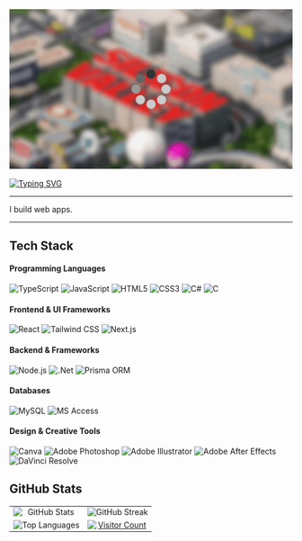 <div>
  
<div style="text-align: center;">
    <img src="/assets/cover.gif" alt="Cover GIF">
</div>

[![Typing SVG](https://readme-typing-svg.herokuapp.com?font=Montserrat&size=40&duration=2500&pause=500&color=00A8F3&vCenter=true&width=650&height=80&lines=Hi;This+is+Kenette+John+A.+Antonio;From+Cebu%2C+Philippines+%F0%9F%87%B5%F0%9F%87%AD)](https://git.io/typing-svg)

---

I build web apps.

---


## Tech Stack

#### Programming Languages
![TypeScript](https://img.shields.io/badge/TypeScript-%23007ACC.svg?style=flat-square&logo=typescript&logoColor=white)
![JavaScript](https://img.shields.io/badge/JavaScript-%23323330.svg?style=flat-square&logo=javascript&logoColor=%23F7DF1E)
![HTML5](https://img.shields.io/badge/HTML5-%23E34F26.svg?style=flat-square&logo=html5&logoColor=white)
![CSS3](https://img.shields.io/badge/CSS3-%231572B6.svg?style=flat-square&logo=css3&logoColor=white)
![C#](https://img.shields.io/badge/C%23-%23239120.svg?style=flat-square&logo=c-sharp&logoColor=white)
![C](https://img.shields.io/badge/C-%2300599C.svg?style=flat-square&logo=c&logoColor=white)

#### Frontend & UI Frameworks
![React](https://img.shields.io/badge/React-%2320232a.svg?style=flat-square&logo=react&logoColor=%2361DAFB)
![Tailwind CSS](https://img.shields.io/badge/Tailwind%20CSS-%2338B2AC.svg?style=flat-square&logo=tailwind-css&logoColor=white)
![Next.js](https://img.shields.io/badge/Next.js-%23000000.svg?style=flat-square&logo=next.js&logoColor=white)

#### Backend & Frameworks
![Node.js](https://img.shields.io/badge/Node.js-6DA55F?style=flat-square&logo=node.js&logoColor=white)
![.Net](https://img.shields.io/badge/.NET-5C2D91?style=flat-square&logo=.net&logoColor=white)
![Prisma ORM](https://img.shields.io/badge/Prisma%20ORM-%232a2e32.svg?style=flat-square&logo=prisma&logoColor=white)

#### Databases
![MySQL](https://img.shields.io/badge/MySQL-%2300f.svg?style=flat-square&logo=mysql&logoColor=white)
![MS Access](https://img.shields.io/badge/MS%20Access-%231f6f8b.svg?style=flat-square&logo=microsoft-access&logoColor=white)

#### Design & Creative Tools
![Canva](https://img.shields.io/badge/Canva-%2300C4CC.svg?style=flat-square&logo=Canva&logoColor=white)
![Adobe Photoshop](https://img.shields.io/badge/Adobe%20Photoshop-%23239120.svg?style=flat-square&logo=adobe-photoshop&logoColor=white)
![Adobe Illustrator](https://img.shields.io/badge/Adobe%20Illustrator-%23FF9A00.svg?style=flat-square&logo=adobe-illustrator&logoColor=white)
![Adobe After Effects](https://img.shields.io/badge/Adobe%20After%20Effects-%23000000.svg?style=flat-square&logo=adobe-after-effects&logoColor=white)
![DaVinci Resolve](https://img.shields.io/badge/DaVinci%20Resolve-%232f2f2f.svg?style=flat-square&logo=davinci-resolve&logoColor=white)


## GitHub Stats

<table>
    <tr>
        <td align="center">
            <img style="width: 100%; display: block;" src="https://github-readme-stats.vercel.app/api?username=antonioken22&theme=dark&hide_border=true&include_all_commits=false&count_private=false" alt="GitHub Stats">
        </td>
        <td align="center">
            <img style="width: 100%; display: block;" src="https://github-readme-streak-stats.herokuapp.com/?user=antonioken22&theme=dark&hide_border=true" alt="GitHub Streak">
        </td>
    </tr>
    <tr>
        <td align="center">
            <img style="width: 100%; display: block;" src="https://github-readme-stats.vercel.app/api/top-langs/?username=antonioken22&theme=dark&hide_border=true&include_all_commits=false&count_private=false&layout=compact" alt="Top Languages">
        </td>
        <td align="center">
            <a href="https://github.com/antonioken22">
                <img style="width: 100%; display: block;" src="https://visitcount.itsvg.in/api?id=antonioken22&icon=2&color=1" alt="Visitor Count">
            </a>
        </td>
    </tr>
</table>
</div>